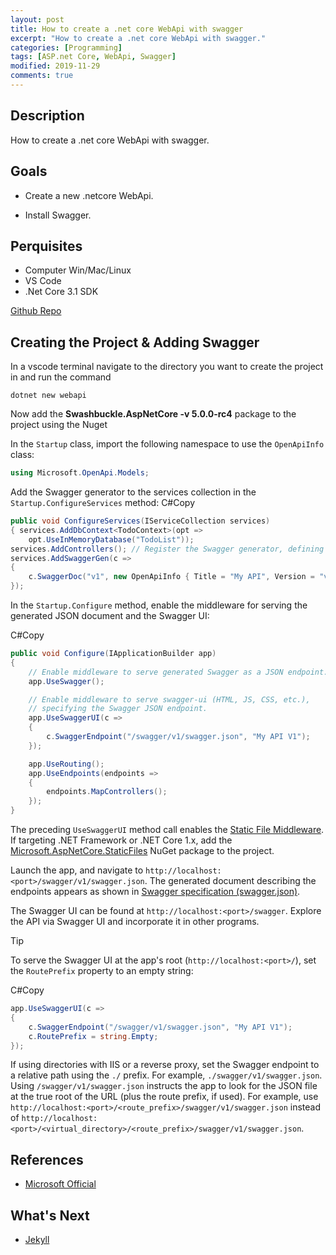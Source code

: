 ```yaml
---
layout: post
title: How to create a .net core WebApi with swagger
excerpt: "How to create a .net core WebApi with swagger."
categories: [Programming]
tags: [ASP.net Core, WebApi, Swagger]
modified: 2019-11-29
comments: true
---
```

## Description

How to create a .net core WebApi with swagger.

## Goals

* Create a new .netcore WebApi.

* Install Swagger.

## Perquisites

* Computer Win/Mac/Linux
* VS Code
* .Net Core 3.1 SDK

[Github Repo](https://github.com/Xeppit/Education.WebApiWithSwagger/)

## Creating the Project & Adding Swagger

In a vscode terminal navigate to the directory you want to create the project in and run the command

    dotnet new webapi

Now add the **Swashbuckle.AspNetCore -v  5.0.0-rc4** package to the project using the Nuget

In the  `Startup`  class, import the following namespace to use the  `OpenApiInfo`  class:


```csharp
using Microsoft.OpenApi.Models;

```

Add the Swagger generator to the services collection in the  `Startup.ConfigureServices`  method:
C#Copy

```csharp
public void ConfigureServices(IServiceCollection services)
{ services.AddDbContext<TodoContext>(opt =>
	opt.UseInMemoryDatabase("TodoList"));
services.AddControllers(); // Register the Swagger generator, defining 1 or more Swagger documents
services.AddSwaggerGen(c =>
{ 
	c.SwaggerDoc("v1", new OpenApiInfo { Title = "My API", Version = "v1" });
});
```

In the  `Startup.Configure`  method, enable the middleware for serving the generated JSON document and the Swagger UI:

C#Copy

```csharp
public void Configure(IApplicationBuilder app)
{
    // Enable middleware to serve generated Swagger as a JSON endpoint.
    app.UseSwagger();

    // Enable middleware to serve swagger-ui (HTML, JS, CSS, etc.),
    // specifying the Swagger JSON endpoint.
    app.UseSwaggerUI(c =>
    {
        c.SwaggerEndpoint("/swagger/v1/swagger.json", "My API V1");
    });

    app.UseRouting();
    app.UseEndpoints(endpoints =>
    {
        endpoints.MapControllers();
    });
}
```

The preceding  `UseSwaggerUI`  method call enables the  [Static File Middleware](https://docs.microsoft.com/en-us/aspnet/core/fundamentals/static-files?view=aspnetcore-3.0). If targeting .NET Framework or .NET Core 1.x, add the  [Microsoft.AspNetCore.StaticFiles](https://www.nuget.org/packages/Microsoft.AspNetCore.StaticFiles/)  NuGet package to the project.

Launch the app, and navigate to  `http://localhost:<port>/swagger/v1/swagger.json`. The generated document describing the endpoints appears as shown in  [Swagger specification (swagger.json)](https://docs.microsoft.com/en-us/aspnet/core/tutorials/web-api-help-pages-using-swagger?view=aspnetcore-3.0#swagger-specification-swaggerjson).

The Swagger UI can be found at  `http://localhost:<port>/swagger`. Explore the API via Swagger UI and incorporate it in other programs.

Tip

To serve the Swagger UI at the app's root (`http://localhost:<port>/`), set the  `RoutePrefix`  property to an empty string:

C#Copy

```csharp
app.UseSwaggerUI(c =>
{
    c.SwaggerEndpoint("/swagger/v1/swagger.json", "My API V1");
    c.RoutePrefix = string.Empty;
});
```

If using directories with IIS or a reverse proxy, set the Swagger endpoint to a relative path using the  `./`  prefix. For example,  `./swagger/v1/swagger.json`. Using  `/swagger/v1/swagger.json`  instructs the app to look for the JSON file at the true root of the URL (plus the route prefix, if used). For example, use  `http://localhost:<port>/<route_prefix>/swagger/v1/swagger.json`  instead of  `http://localhost:<port>/<virtual_directory>/<route_prefix>/swagger/v1/swagger.json`.


## References

*  [Microsoft Official](https://docs.microsoft.com/en-us/aspnet/core/tutorials/getting-started-with-swashbuckle?view=aspnetcore-3.0&tabs=visual-studio-code)


## What's Next

*  [Jekyll](https://jekyllrb.com/)